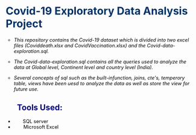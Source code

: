 <h1><span style="color: #003366;"><strong>Covid-19 Exploratory Data Analysis Project </strong></span></h1>
<ul style="list-style-type: circle; font-size: 0.8rem;">
<li>
<p><span style="color: #000000;"><em>This repository contains the Covid-19 dataset which is divided into two excel files (Coviddeath.xlsx and CovidVaccination.xlsx) and the Covid-data-exploration.sql. </em></span></p>
</li>
<li>
<p><span style="color: #000000;"><em>The Covid-data-exploration.sql contains all the queries used to analyze the data at Global level, Continent level and country level (India).</em></span></p>
</li>
<li><span style="color: #000000;"><em>Several concepts of sql such as the built-infunction, joins, cte's, temperory table, views have been uesd to analyze the data as well as store the view for future use.</em></span></li>
</ul>
<h2 style="padding-left: 30px;"><span style="color: #000080;"><strong>Tools Used:</strong></span><span style="color: #000080;"><strong>&nbsp;</strong></span></h2>
<ul style="list-style-type: square; font-size: 0.8rem;">
<li><span style="color: #000080;"><strong>&nbsp; &nbsp;</strong><span style="color: #000000;"> &nbsp; &nbsp;SQL server</span></span></li>
<li><span style="color: #000000;">&nbsp; &nbsp; &nbsp; &nbsp;Microsoft Excel</span></li>
</ul>
